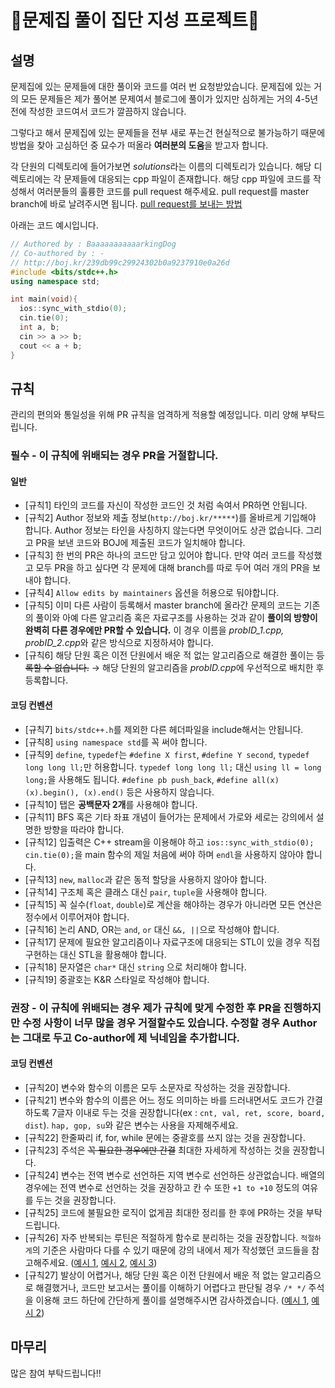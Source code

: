 # 📡문제집 풀이 집단 지성 프로젝트📡

## 설명

문제집에 있는 문제들에 대한 풀이와 코드를 여러 번 요청받았습니다. 문제집에 있는 거의 모든 문제들은 제가 풀어본 문제여서 블로그에 풀이가 있지만 심하게는 거의 4-5년전에 작성한 코드여서 코드가 깔끔하지 않습니다.

그렇다고 해서 문제집에 있는 문제들을 전부 새로 푸는건 현실적으로 불가능하기 때문에 방법을 찾아 고심하던 중 묘수가 떠올라 **여러분의 도움**을 받고자 합니다.

각 단원의 디렉토리에 들어가보면 *solutions*라는 이름의 디렉토리가 있습니다. 해당 디렉토리에는 각 문제들에 대응되는 cpp 파일이 존재합니다. 해당 cpp 파일에 코드를 작성해서 여러분들의 훌륭한 코드를 pull request 해주세요. pull request를 master branch에 바로 날려주시면 됩니다. [pull request를 보내는 방법](https://wayhome25.github.io/git/2017/07/08/git-first-pull-request-story/)

아래는 코드 예시입니다.

```cpp
// Authored by : BaaaaaaaaaaarkingDog
// Co-authored by : -
// http://boj.kr/239db99c29924302b0a9237910e0a26d
#include <bits/stdc++.h>
using namespace std;

int main(void){
  ios::sync_with_stdio(0);
  cin.tie(0);
  int a, b;
  cin >> a >> b;
  cout << a + b;
}
```

## 규칙

관리의 편의와 통일성을 위해 PR 규칙을 엄격하게 적용할 예정입니다. 미리 양해 부탁드립니다.

### 필수 - 이 규칙에 위배되는 경우 PR을 거절합니다.

#### 일반

- [규칙1] 타인의 코드를 자신이 작성한 코드인 것 처럼 속여서 PR하면 안됩니다.
- [규칙2] Author 정보와 제출 정보(`http://boj.kr/*****`)를 올바르게 기입해야 합니다. Author 정보는 타인을 사칭하지 않는다면 무엇이어도 상관 없습니다. 그리고 PR을 보낸 코드와 BOJ에 제출된 코드가 일치해야 합니다.
- [규칙3] 한 번의 PR은 하나의 코드만 담고 있어야 합니다. 만약 여러 코드를 작성했고 모두 PR을 하고 싶다면 각 문제에 대해 branch를 따로 두어 여러 개의 PR을 보내야 합니다.
- [규칙4] `Allow edits by maintainers` 옵션을 허용으로 둬야합니다.
- [규칙5] 이미 다른 사람이 등록해서 master branch에 올라간 문제의 코드는 기존의 풀이와 아예 다른 알고리즘 혹은 자료구조를 사용하는 것과 같이 **풀이의 방향이 완벽히 다른 경우에만 PR할 수 있습니다.** 이 경우 이름을 *probID_1.cpp, probID_2.cpp*와 같은 방식으로 지정하셔야 합니다.
- [규칙6] 해당 단원 혹은 이전 단원에서 배운 적 없는 알고리즘으로 해결한 풀이는 ~~등록할 수 없습니다.~~ → 해당 단원의 알고리즘을 *probID.cpp*에 우선적으로 배치한 후 등록합니다.

#### 코딩 컨벤션

- [규칙7] `bits/stdc++.h`를 제외한 다른 헤더파일을 include해서는 안됩니다.
- [규칙8] `using namespace std`를 꼭 써야 합니다.
- [규칙9] `define`, `typedef`는 `#define X first`, `#define Y second`, `typedef long long ll;`만 허용합니다. `typedef long long ll;` 대신 `using ll = long long;`을 사용해도 됩니다. `#define pb push_back`, `#define all(x) (x).begin(), (x).end()` 등은 사용하지 않습니다.
- [규칙10] 탭은 **공백문자 2개**를 사용해야 합니다.
- [규칙11] BFS 혹은 기타 좌표 개념이 들어가는 문제에서 가로와 세로는 강의에서 설명한 방향을 따라야 합니다.
- [규칙12] 입출력은 C++ stream을 이용해야 하고 `ios::sync_with_stdio(0); cin.tie(0);`을 main 함수의 제일 처음에 써야 하며 `endl`을 사용하지 않아야 합니다.
- [규칙13] `new`, `malloc`과 같은 동적 할당을 사용하지 않아야 합니다.
- [규칙14] 구조체 혹은 클래스 대신 `pair`, `tuple`을 사용해야 합니다. 
- [규칙15] 꼭 실수(`float`, `double`)로 계산을 해야하는 경우가 아니라면 모든 연산은 정수에서 이루어져야 합니다.
- [규칙16] 논리 AND, OR는 `and`, `or` 대신 `&&, ||`으로 작성해야 합니다.
- [규칙17] 문제에 필요한 알고리즘이나 자료구조에 대응되는 STL이 있을 경우 직접 구현하는 대신 STL을 활용해야 합니다.
- [규칙18] 문자열은 `char*` 대신 `string` 으로 처리해야 합니다.
- [규칙19] 중괄호는 K&R 스타일로 작성해야 합니다.

### 권장 - 이 규칙에 위배되는 경우 제가 규칙에 맞게 수정한 후 PR을 진행하지만 수정 사항이 너무 많을 경우 거절할수도 있습니다. 수정할 경우 Author는 그대로 두고 Co-author에 제 닉네임을 추가합니다.

#### 코딩 컨벤션

- [규칙20] 변수와 함수의 이름은 모두 소문자로 작성하는 것을 권장합니다.
- [규칙21] 변수와 함수의 이름은 어느 정도 의미하는 바를 드러내면서도 코드가 간결하도록 7글자 이내로 두는 것을 권장합니다(ex : `cnt, val, ret, score, board, dist`). `hap, gop, su`와 같은 변수는 사용을 자제해주세요.
- [규칙22] 한줄짜리 if, for, while 문에는 중괄호를 쓰지 않는 것을 권장합니다.
- [규칙23] 주석은 ~~꼭 필요한 경우에만 간결~~ 최대한 자세하게 작성하는 것을 권장합니다.
- [규칙24] 변수는 전역 변수로 선언하든 지역 변수로 선언하든 상관없습니다. 배열의 경우에는 전역 변수로 선언하는 것을 권장하고 칸 수 또한 `+1 to +10` 정도의 여유를 두는 것을 권장합니다.
- [규칙25] 코드에 불필요한 로직이 없게끔 최대한 정리를 한 후에 PR하는 것을 부탁드립니다.
- [규칙26] 자주 반복되는 루틴은 적절하게 함수로 분리하는 것을 권장합니다. `적절하게`의 기준은 사람마다 다를 수 있기 때문에 강의 내에서 제가 작성했던 코드들을 참고해주세요. ([예시 1](https://github.com/encrypted-def/basic-algo-lecture/blob/master/0x0D/12100.cpp), [예시 2](https://github.com/encrypted-def/basic-algo-lecture/blob/master/0x0D/15683.cpp), [예시 3](https://github.com/encrypted-def/basic-algo-lecture/blob/master/0x0D/18808.cpp))
- [규칙27] 발상이 어렵거나, 해당 단원 혹은 이전 단원에서 배운 적 없는 알고리즘으로 해결했거나, 코드만 보고서는 풀이를 이해하기 어렵다고 판단될 경우 `/* */` 주석을 이용해 코드 하단에 간단하게 풀이를 설명해주시면 감사하겠습니다. ([예시 1](https://github.com/encrypted-def/basic-algo-lecture/blob/master/0x11/solutions/11000.cpp), [예시 2](https://github.com/encrypted-def/basic-algo-lecture/blob/master/0x0F/solutions/7795_1.cpp))


## 마무리

많은 참여 부탁드립니다!!
